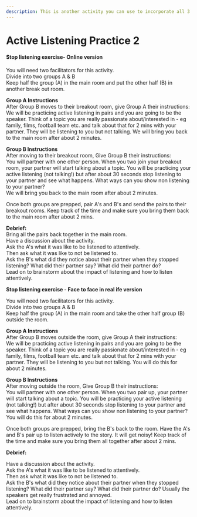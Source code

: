 ```yaml
---
description: This is another activity you can use to incorporate all 3 learning styles (
---
```


# Active Listening Practice 2

#### **Stop listening exercise- Online version** 

You will need two facilitators for this activity.   
Divide into two groups A & B  
Keep half the group \(A\) in the main room and put the other half \(B\) in another break out room.    
  
**Group A Instructions**   
After Group B moves to their breakout room, give Group A their instructions:  
We will be practicing active listening in pairs and you are going to be the speaker. Think of a topic you are really passionate about/interested in - eg family, films, football team etc. and talk about that for 2 mins with your partner. They will be listening to you but not talking. We will bring you back to the main room after about 2 minutes. 

  
**Group B Instructions**  
After moving to their breakout room, Give Group B their instructions:   
You will partner with one other person. When you two join your breakout room, your partner will start talking about a topic. You will be practicing your active listening \(not talking!\) but after about 30 seconds stop listening to your partner and see what happens. What ways can you show non listening to your partner?   
We will bring you back to the main room after about 2 minutes.   
  
Once both groups are prepped, pair A's and B's and send the pairs to their breakout rooms. Keep track of the time and make sure you bring them back to the main room after about 2 mins. 

**Debrief:**   
Bring all the pairs back together in the main room.   
Have a discussion about the activity.   
Ask the A's what it was like to be listened to attentively.   
Then ask what it was like to not be listened to.   
Ask the B's what did they notice about their partner when they stopped listening? What did their partner say? What did their partner do?   
Lead on to brainstorm about the impact of listening and how to listen attentively.    
  
**Stop listening exercise - Face to face in real ife version**

You will need two facilitators for this activity.   
Divide into two groups A & B  
Keep half the group \(A\) in the main room and take the other half group \(B\) outside the room.   
  
**Group A Instructions**   
After Group B moves outside the room, give Group A their instructions:  
We will be practicing active listening in pairs and you are going to be the speaker. Think of a topic you are really passionate about/interested in - eg family, films, football team etc. and talk about that for 2 mins with your partner. They will be listening to you but not talking. You will do this for about 2 minutes. 

  
**Group B Instructions**  
After moving outside the room, Give Group B their instructions:   
You will partner with one other person. When you two pair up, your partner will start talking about a topic. You will be practicing your active listening \(not talking!\) but after about 30 seconds stop listening to your partner and see what happens. What ways can you show non listening to your partner?   
You will do this for about 2 minutes.   
  
Once both groups are prepped, bring the B's back to the room. Have the A's and B's pair up to listen actively to the story.  It will get noisy! Keep track of the time and make sure you bring them all together after about 2 mins. 

**Debrief:**   
  
Have a discussion about the activity.   
Ask the A's what it was like to be listened to attentively.   
Then ask what it was like to not be listened to.   
Ask the B's what did they notice about their partner when they stopped listening? What did their partner say? What did their partner do? Usually the speakers get really frustrated and annoyed.   
Lead on to brainstorm about the impact of listening and how to listen attentively.    


